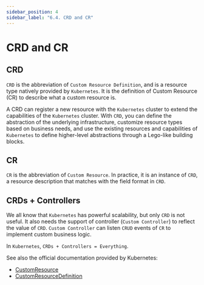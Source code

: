 ```yaml
---
sidebar_position: 4
sidebar_label: "6.4. CRD and CR"
---
```


# CRD and CR

## CRD

`CRD` is the abbreviation of `Custom Resource Definition`, and is a resource type natively provided by `Kubernetes`. It is the definition of Custom Resource (CR) to describe what a custom resource is.

A CRD can register a new resource with the `Kubernetes` cluster to extend the capabilities of the `Kubernetes` cluster. With `CRD`, you can define the abstraction of the underlying infrastructure, customize resource types based on business needs, and use the existing resources and capabilities of `Kubernetes` to define higher-level abstractions through a Lego-like building blocks.

## CR

`CR` is the abbreviation of `Custom Resource`. In practice, it is an instance of `CRD`, a resource description that matches with the field format in `CRD`.

## CRDs + Controllers

We all know that `Kubernetes` has powerful scalability, but only `CRD` is not useful. It also needs the support of controller (`Custom Controller`) to reflect the value of `CRD`. `Custom Controller` can listen `CRUD` events of `CR` to implement custom business logic.

In `Kubernetes`, `CRDs + Controllers = Everything`.

See also the official documentation provided by Kubernetes:

- [CustomResource](https://kubernetes.io/zh/docs/concepts/extend-kubernetes/api-extension/custom-resources/)
- [CustomResourceDefinition](https://kubernetes.io/zh/docs/tasks/extend-kubernetes/custom-resources/custom-resource-definitions/)